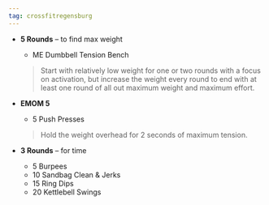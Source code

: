 ```yaml
---
tag: crossfitregensburg
---
```


- **5 Rounds** – to find max weight

  - ME Dumbbell Tension Bench

  > Start with relatively low weight for one or two rounds with a focus on activation, but increase the weight every round to end with at least one round of all out maximum weight and maximum effort.

- **EMOM 5**

  - 5 Push Presses

  > Hold the weight overhead for 2 seconds of maximum tension.

- **3 Rounds** – for time

  - 5 Burpees
  - 10 Sandbag Clean & Jerks
  - 15 Ring Dips
  - 20 Kettlebell Swings
